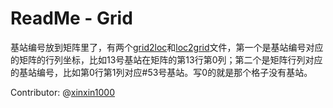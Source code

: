# ReadMe - Grid

基站编号放到矩阵里了，有两个[grid2loc](https://github.com/BigDataSystemTHU2018/Project-Unicom/blob/master/Data/Grid/grid2loc.csv)和[loc2grid](https://github.com/BigDataSystemTHU2018/Project-Unicom/blob/master/Data/Grid/loc2grid.csv)文件，第一个是基站编号对应的矩阵的行列坐标，比如13号基站在矩阵的第13行第0列；第二个是矩阵行列对应的基站编号，比如第0行第1列对应#53号基站。写0的就是那个格子没有基站。

Contributor: @[xinxin1000](https://github.com/orgs/BigDataSystemTHU2018/people/xinxin1000) 